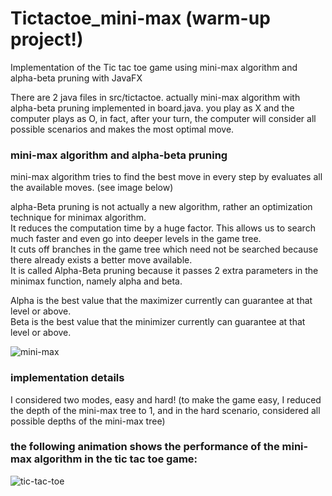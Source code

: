 # Tictactoe_mini-max (warm-up project!)

Implementation of the Tic tac toe game using mini-max algorithm and alpha-beta pruning with JavaFX

There are 2 java files in src/tictactoe. actually mini-max algorithm with alpha-beta pruning implemented in board.java.
you play as X and the computer plays as O, in fact, after your turn, the computer will consider all possible scenarios and makes the most optimal move.

### mini-max algorithm and alpha-beta pruning
mini-max algorithm tries to find the best move in every step by evaluates all the available moves. (see image below)

alpha-Beta pruning is not actually a new algorithm, rather an optimization technique for minimax algorithm. <br />
It reduces the computation time by a huge factor. This allows us to search much faster and even go into deeper levels in the game tree. <br />
It cuts off branches in the game tree which need not be searched because there already exists a better move available. <br />
It is called Alpha-Beta pruning because it passes 2 extra parameters in the minimax function, namely alpha and beta.

Alpha is the best value that the maximizer currently can guarantee at that level or above. <br />
Beta is the best value that the minimizer currently can guarantee at that level or above.

![mini-max](https://user-images.githubusercontent.com/85555218/122682694-41ca0380-d210-11eb-91ba-16ec0c983268.jpg)


### implementation details
I considered two modes, easy and hard! (to make the game easy, I reduced the depth of the mini-max tree to 1, and in the hard scenario, considered all possible depths of the mini-max tree)

### the following animation shows the performance of the mini-max algorithm in the tic tac toe game:
![tic-tac-toe](https://user-images.githubusercontent.com/85555218/122684629-b6ef0600-d21b-11eb-8857-c51abea60894.gif)

